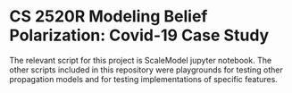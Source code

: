 # CS 2520R Modeling Belief Polarization: Covid-19 Case Study

The relevant script for this project is ScaleModel jupyter notebook. The other scripts included in this repository were playgrounds for testing other propagation models and for testing implementations of specific features.